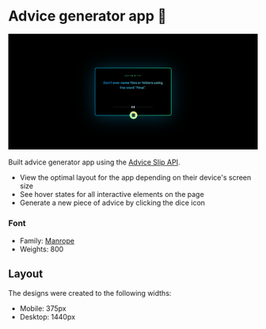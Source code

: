 # Advice generator app 🎲

![Design preview for the Advice generator app coding challenge](./imaages/../images/screenshot_.png)

Built advice generator app using the [Advice Slip API](https://api.adviceslip.com).

- View the optimal layout for the app depending on their device's screen size
- See hover states for all interactive elements on the page
- Generate a new piece of advice by clicking the dice icon

### Font

- Family: [Manrope](https://fonts.google.com/specimen/Manrope)
- Weights: 800

## Layout

The designs were created to the following widths:

- Mobile: 375px
- Desktop: 1440px

